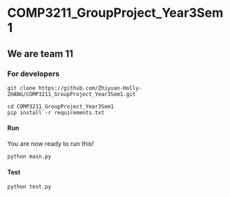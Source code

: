 # COMP3211_GroupProject_Year3Sem1

## We are team 11 

### For developers
```
git clone https://github.com/Zhiyuan-Holly-ZHANG/COMP3211_GroupProject_Year3Sem1.git
```

```
cd COMP3211_GroupProject_Year3Sem1
pip install -r requirements.txt
```

#### Run
You are now ready to run this!

```
python main.py
```

#### Test
```
python test.py
```
